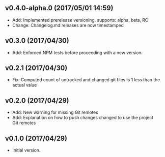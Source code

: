 
## v0.4.0-alpha.0 (2017/05/01 14:59)
- Add: Implemented prerelease versioning, supports: alpha, beta, RC 
- Change: Changelog.md releases are now timestamped

## v0.3.0 (2017/04/30)
- Add: Enforced NPM tests before proceeding with a new version.

## v0.2.1 (2017/04/30)
- Fix: Computed count of untracked and changed git files is 1 less than the actual value

## v0.2.0 (2017/04/29)
- Add: New warning for missing Git remotes
- Add: Explanation on how to push changes changed to use the project Git remotes

## v0.1.0 (2017/04/29)
- Initial version.
